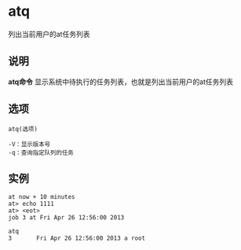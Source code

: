 atq
===

列出当前用户的at任务列表

## 说明

**atq命令** 显示系统中待执行的任务列表，也就是列出当前用户的at任务列表

## 选项

```
atq(选项)
```

  

```
-V：显示版本号
-q：查询指定队列的任务
```

## 实例

```
at now + 10 minutes
at> echo 1111
at> <eot>
job 3 at Fri Apr 26 12:56:00 2013

atq
3       Fri Apr 26 12:56:00 2013 a root
```


